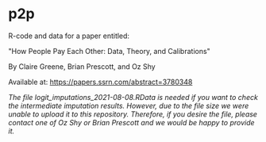 # p2p
R-code and data for a paper entitled: 

"How People Pay Each Other: Data, Theory, and Calibrations"

By Claire Greene, Brian Prescott, and Oz Shy

Available at: https://papers.ssrn.com/abstract=3780348 

*The file logit_imputations_2021-08-08.RData is needed if you want to check the intermediate imputation results. However, due to the file size we were unable to upload it to this repository. Therefore, if you desire the file, please contact one of Oz Shy or Brian Prescott and we would be happy to provide it.*

